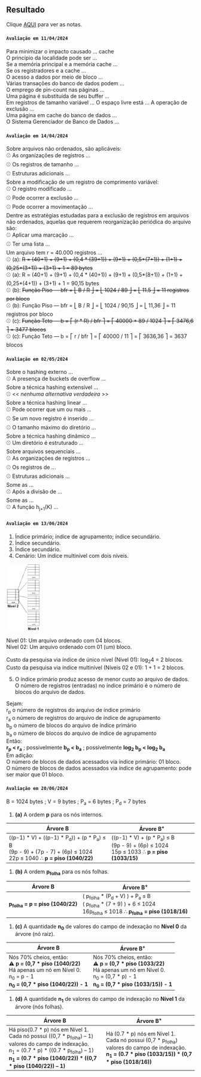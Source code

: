 ## Resultado

Clique [AQUI](../media/sgbd-2024-1-bcc-resumo.pdf) para ver as notas.

#### `Avaliação em 11/04/2024`
Para minimizar o impacto causado ... cache<br>
O princípio da localidade pode ser ...<br>
Se a memória principal e a memória cache ...<br>
Se os registradores e a cache ...<br>
O acesso a dados por meio de bloco ...<br>
Várias transações do banco de dados podem ...<br>
O emprego de pin-count nas páginas ...<br>
Uma página é substituída de seu buffer ...<br>
Em registros de tamanho variável ... O espaço livre está ... A operação de exclusão ...<br>
Uma página em cache do banco de dados ...<br>
O Sistema Gerenciador de Banco de Dados ...

#### `Avaliação em 14/04/2024`

Sobre arquivos não ordenados, são aplicáveis:<br>
&#x26BE; As organizações de registros ...<br>
&#x26BE; Os registros de tamanho ...<br>
&#x26BE; Estruturas adicionais ...<br>
Sobre a modificação de um registro de comprimento variável:<br>
&#x26BE; O registro modificado ...<br>
&#x26BE; Pode ocorrer a exclusão ...<br>
&#x26BE; Pode ocorrer a movimentação ...<br>
Dentre as estratégias estudadas para a exclusão de registros em arquivos não ordenados, aquelas que requerem reorganização periódica do arquivo são:<br>
&#x26BE; Aplicar uma marcação  ...<br>
&#x26BE; Ter uma lista  ...<br>
Um arquivo tem r = 40.000 registros ...<br>
&#x26BE; (a): ~~R = (40+1) + (9+1) + (0,4 * (39+1)) + (9+1) + (0,5*(7+1)) + (1+1) + (0,25*(3+1)) + (3+1) + 1 = 89 bytes~~<br>
&#x26BE; (a): R = (40+1) + (9+1) + (0,4 * (40+1)) + (9+1) + (0,5*(8+1)) + (1+1) + (0,25*(4+1)) + (3+1) + 1 = 90,15 bytes<br>
&#x26BE; (b): ~~Função Piso &#8213; bfr = ⎣ B / R ⎦ = ⎣ 1024 / 89 ⎦ =  ⎣ 11.5 ⎦ = 11 registros por bloco~~<br>
&#x26BE; (b): Função Piso &#8213; bfr = ⎣ B / R ⎦ = ⎣ 1024 / 90,15 ⎦ = ⎣ 11,36 ⎦ = 11 registros por bloco<br>
&#x26BE; (c): ~~Função Teto &#8213; b = ⎡ (r * R) / bfr ⎤ = ⎡ 40000 * 89 / 1024 ⎤ = ⎡ 3476,6 ⎤ = 3477 blocos~~<br>
&#x26BE; (c): Função Teto &#8213; b = ⎡ r / bfr ⎤ = ⎡ 40000  / 11 ⎤ = ⎡ 3636,36 ⎤ = 3637 blocos

#### `Avaliação em 02/05/2024`

Sobre o hashing externo ... <br>
&#x26BE; A presença de buckets de overflow ...<br>
Sobre a técnica hashing extensível ... <br>
&#x26BE; \<\< _nenhuma alternativa verdadeira_ \>\><br>
Sobre a técnica hashing linear ... <br>
&#x26BE; Pode ocorrer que um ou mais ... <br>
&#x26BE; Se um novo registro é inserido ... <br>
&#x26BE; O tamanho máximo do diretório ... <br>
Sobre a técnica hashing dinâmico ... <br>
&#x26BE; Um diretório é estruturado ... <br>
Sobre arquivos sequenciais ... <br>
&#x26BE; As organizações de registros ... <br>
&#x26BE; Os registros de ... <br>
&#x26BE; Estruturas adicionais ... <br>
Some as ... <br>
&#x26BE; Após a divisão de ... <br>
Some as ... <br>
&#x26BE; A função h<sub>j+1</sub>(K) ...

#### `Avaliação em 13/06/2024`

1. Índice primário; índice de agrupamento; índice secundário.
2. Índice secundário.
3. Índice secundário.
4. Cenário: Um índice multinível com dois níveis.<br>
<img src="../media/fig-indice-multinivel-9.jpg" width="90">

Nível 01: Um arquivo ordenado com 04 blocos.<br>
Nível 02: Um arquivo ordenado com 01 (um) bloco.<br><br>
Custo da pesquisa via índice de único nível (Nível 01): log<sub>2</sub>4 = 2 blocos.<br>
Custo da pesquisa via índice multinível (Níveis 02 e 01): 1 + 1 = 2 blocos.

5. O índice primário produz acesso de menor custo ao arquivo de dados.<br>
O número de registros (entradas) no índice primário é o número de blocos do arquivo de dados.

Sejam:<br>
r<sub>p</sub> o número de registros do arquivo de índice primário<br>
r<sub>a</sub> o número de registros do arquivo de índice de agrupamento<br>
b<sub>p</sub> o número de blocos do arquivo de índice primário<br>
b<sub>a</sub> o número de blocos do arquivo de índice de agrupamento<br>
Então:<br>
**r<sub>p</sub> < r<sub>a</sub>** ; possivelmente **b<sub>p</sub> < b<sub>a</sub>** ; possivelmente **log<sub>2</sub> b<sub>p</sub> < log<sub>2</sub> b<sub>a</sub><br>**
Em adição:<br>
O número de blocos de dados acessados via índice primário: 01 bloco.<br>
O número de blocos de dados acessados via índice de agrupamento: pode ser maior que 01 bloco.

#### `Avaliação em 20/06/2024`

B = 1024 bytes ; V = 9 bytes ; P<sub>a</sub> = 6 bytes ; P<sub>d</sub> = 7 bytes

1. **(a)** A ordem **p** para os nós internos.

|Árvore B|Árvore B<sup>+</sup>|
|-|-|
|((p-1) * V) + ((p-1) * P<sub>d</sub>)) + (p * P<sub>a</sub>) &#8804; B<br>(9p - 9) + (7p - 7) + (6p) &#8804; 1024<br>22p &#8804; 1040 &#8756; **p = piso (1040/22)**|((p-1) * V) + (p * P<sub>a</sub>) &#8804; B<br>(9p - 9) + (6p) &#8804; 1024<br>15p &#8804; 1033 &#8756; **p = piso (1033/15)**|

1. **(b)** A ordem **p<sub>folha</sub>** para os nós folhas.

|Árvore B|Árvore B<sup>+</sup>|
|-|-|
|**p<sub>folha</sub> = p = piso (1040/22)**|( p<sub>folha</sub> * (P<sub>d</sub> + V) ) + P<sub>a</sub> &#8804; B<br>( p<sub>folha</sub> * (7 + 9) ) + 6 &#8804; 1024<br>16p<sub>folha</sub> &#8804; 1018 &#8756; **p<sub>folha</sub> = piso (1018/16)**|

1. **(c)** A quantidade **n<sub>0</sub>** de valores do campo de indexação no **Nível 0** da árvore (nó raiz).

|Árvore B|Árvore B<sup>+</sup>|
|-|-|
|Nós 70% cheios, então:<br>&#9888; **p = (0,7 * piso (1040/22)**<br>Há apenas um nó em Nível 0.<br>n<sub>0</sub> = p - 1<br>**n<sub>0</sub> = (0,7 * piso (1040/22)) - 1**|Nós 70% cheios, então:<br>&#9888; **p = (0,7 * piso (1033/22)**<br>Há apenas um nó em Nível 0.<br>n<sub>0</sub> = (0,7 * p) - 1<br>**n<sub>0</sub> = (0,7 * piso (1033/15)) - 1**|

1. **(d)** A quantidade **n<sub>1</sub>** de valores do campo de indexação no **Nível 1** da árvore (nós folhas).

|Árvore B|Árvore B<sup>+</sup>|
|-|-|
|Há piso(0.7 * p) nós em Nível 1.<br>Cada nó possui ((0,7 * p<sub>folha</sub>) – 1) valores do campo de indexação.<br>n<sub>1</sub> = (0.7 * p) * ((0.7 * p<sub>folha</sub>) – 1)<br>**n<sub>1</sub> = (0.7 * piso (1040/22)) * ((0,7 * piso (1040/22)) – 1)**|Há (0.7 * p) nós em Nível 1.<br>Cada nó possui (0,7 * p<sub>folha</sub>) valores do campo de indexação.<br>**n<sub>1</sub> = (0.7 * piso (1033/15)) * (0,7 * piso (1018/16))**|

